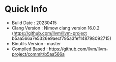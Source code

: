# Quick Info
* Build Date : 20230415
* Clang Version : Nimow clang version 16.0.2 (https://github.com/llvm/llvm-project b5aa566a7e5326e9aecf795a3fef148798092715)
* Binutils Version : master
* Compiled Based : https://github.com/llvm/llvm-project/commit/b5aa566a

